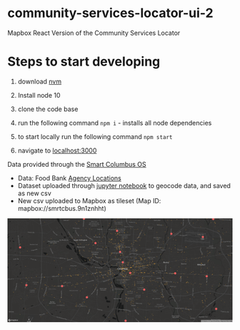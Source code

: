 # community-services-locator-ui-2

Mapbox React Version of the Community Services Locator


# Steps to start developing


1. download [nvm](https://github.com/creationix/nvm)

2. Install node 10

3. clone the code base

4. run the following command `npm i` - installs all node dependencies

5. to start locally run the following command `npm start`

6. navigate to [localhost:3000](http://localhost:3000/)

Data provided through the [Smart Columbus OS](https://www.smartcolumbusos.com/data)

 - Data: Food Bank [Agency Locations](https://ckan.smartcolumbusos.com/dataset/food-pantry-and-user-data/resource/6425f64b-f162-4cd4-b271-5038b6752df5)
 - Dataset uploaded through [jupyter notebook](https://jupyter.smartcolumbusos.com/user/ohioadam/lab/tree/Geocoder-to-CSV.ipynb) to geocode data, and saved as new csv
 - New csv uploaded to Mapbox as tileset (Map ID: mapbox://smrtcbus.9n1znhht)

![Map](images/Locations.png)
